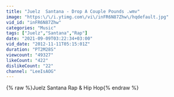 ```yaml
---
title: "Juelz  Santana - Drop A Couple Pounds .wmv"
image: "https:\/\/i.ytimg.com\/vi\/inFR6N87Zhw\/hqdefault.jpg"
vid_id: "inFR6N87Zhw"
categories: "Music"
tags: ["Juelz","Santana","Rap"]
date: "2021-09-09T03:22:34+03:00"
vid_date: "2012-11-11T05:15:01Z"
duration: "PT2M28S"
viewcount: "49327"
likeCount: "422"
dislikeCount: "22"
channel: "LeeIsAOG"
---
```

{% raw %}Juelz Santana Rap &amp; Hip Hop{% endraw %}

